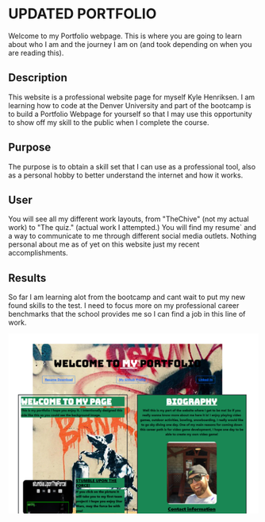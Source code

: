 # UPDATED PORTFOLIO

Welcome to my Portfolio webpage. This is where you are going to learn about who I am and the journey I am on (and took depending on when you are reading this).

## Description

This website is a professional website page for myself Kyle Henriksen. I am learning how to code at the Denver University and part of the bootcamp is to build a Portfolio Webpage for yourself so that I may use this opportunity to show off my skill to the public when I complete the course.

## Purpose

The purpose is to obtain a skill set that I can use as a professional tool, also as a personal hobby to better understand the internet and how it works.

## User

You will see all my different work layouts, from "TheChive" (not my actual work) to "The quiz." (actual work I attempted.) You will find my resume` and a way to communicate to me through different social media outlets. Nothing personal about me as of yet on this website just my recent accomplishments.

## Results

So far I am learning alot from the bootcamp and cant wait to put my new found skills to the test. I need to focus more on my professional career benchmarks that the school provides me so I can find a job in this line of work.

![Getting Started](./newportfolio.png)
